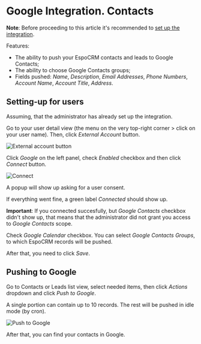 # Google Integration. Contacts

**Note**: Before proceeding to this article it's recommended to [set up the integration](setting-up.md).

Features:

* The ability to push your EspoCRM contacts and leads to Google Contacts;
* The ability to choose Google Contacts groups;
* Fields pushed: *Name*, *Description*, *Email Addresses*, *Phone Numbers*, *Account Name*, *Account Title*, *Address*.

## Setting-up for users

Assuming, that the administrator has already set up the integration.

Go to your user detail view (the menu on the very top-right corner > click on your user name). Then, click *External Account* button.

![External account button](../../_static/images/extensions/google-integration/external-account-button.png)

Click *Google* on the left panel, check *Enabled* checkbox and then click *Connect* button.

![Connect](../../_static/images/extensions/google-integration/connect.png)

A popup will show up asking for a user consent.

If everything went fine, a green label *Connected* should show up.

**Important**: If you connected succesfully, but *Google Contacts* checkbox didn't show up, that means that the administrator did not grant you access to *Google Contacts* scope.

Check *Google Calendar* checkbox. You can select *Google Contacts Groups*, to which EspoCRM records will be pushed.

After that, you need to click *Save*.

## Pushing to Google

Go to Contacts or Leads list view, select needed items, then click *Actions* dropdown and click *Push to Google*.

A single portion can contain up to 10 records. The rest will be pushed in idle mode (by cron).

![Push to Google](../../_static/images/extensions/google-integration/push-to-google.png)

After that, you can find your contacts in Google.
